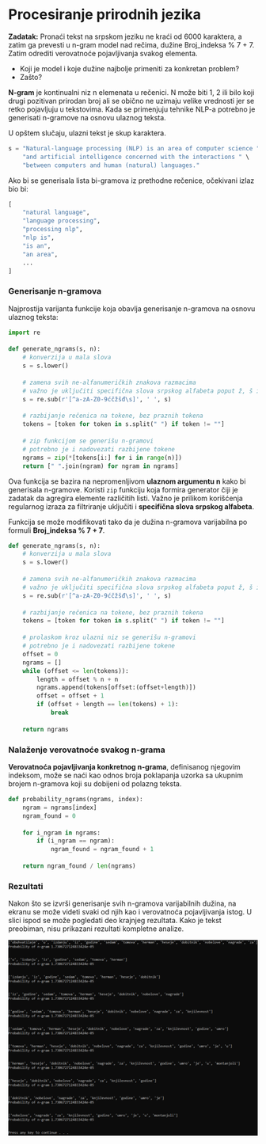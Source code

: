 # Procesiranje prirodnih jezika

**Zadatak:**
Pronaći tekst na srpskom jeziku ne kraći od 6000 karaktera, a zatim ga prevesti u n-gram model nad rečima, dužine Broj_indeksa % 7 + 7. Zatim odrediti verovatnoće pojavljivanja svakog elementa.

- Koji je model i koje dužine najbolje primeniti za konkretan problem?
- Zašto?

**N-gram** je kontinualni niz n elemenata u rečenici. N može biti 1, 2 ili bilo koji drugi pozitivan prirodan broj ali se obično ne uzimaju velike vrednosti jer se retko pojavljuju u tekstovima. Kada se primenjuju tehnike NLP-a potrebno je generisati n-gramove na osnovu ulaznog teksta.

U opštem slučaju, ulazni tekst je skup karaktera.

```python
s = "Natural-language processing (NLP) is an area of computer science " \
    "and artificial intelligence concerned with the interactions " \
    "between computers and human (natural) languages."
```

Ako bi se generisala lista bi-gramova iz prethodne rečenice, očekivani izlaz bio bi:

```python
[
    "natural language",
    "language processing",
    "processing nlp",
    "nlp is",
    "is an",
    "an area",
    ...
]
```

### Generisanje n-gramova

Najprostija varijanta funkcije koja obavlja generisanje n-gramova na osnovu ulaznog teksta:

```python
import re

def generate_ngrams(s, n):
    # konverzija u mala slova
    s = s.lower()
    
    # zamena svih ne-alfanumeričkih znakova razmacima
    # važno je uključiti specifična slova srpskog alfabeta poput ž, š i sličih
    s = re.sub(r'[^a-zA-Z0-9ćčžšđ\s]', ' ', s)
    
    # razbijanje rečenica na tokene, bez praznih tokena
    tokens = [token for token in s.split(" ") if token != ""]
    
    # zip funkcijom se generišu n-gramovi
    # potrebno je i nadovezati razbijene tokene
    ngrams = zip(*[tokens[i:] for i in range(n)])
    return [" ".join(ngram) for ngram in ngrams]
```

Ova funkcija se bazira na nepromenljivom **ulaznom argumentu n** kako bi generisala n-gramove. Koristi `zip` funkciju koja formira generator čiji je zadatak da agregira elemente različitih listi. Važno je prilikom korišćenja regularnog izraza za filtriranje uključiti i **specifična slova srpskog alfabeta**.

Funkcija se može modifikovati tako da je dužina n-gramova varijabilna po formuli **Broj_indeksa % 7 + 7**.

```python
def generate_ngrams(s, n):
    # konverzija u mala slova
    s = s.lower()
    
    # zamena svih ne-alfanumeričkih znakova razmacima
    # važno je uključiti specifična slova srpskog alfabeta poput ž, š i sličih
    s = re.sub(r'[^a-zA-Z0-9ćčžšđ\s]', ' ', s)
    
    # razbijanje rečenica na tokene, bez praznih tokena
    tokens = [token for token in s.split(" ") if token != ""]
    
    # prolaskom kroz ulazni niz se generišu n-gramovi
    # potrebno je i nadovezati razbijene tokene
    offset = 0
    ngrams = []
    while (offset <= len(tokens)):
        length = offset % n + n
        ngrams.append(tokens[offset:(offset+length)])
        offset = offset + 1
        if (offset + length == len(tokens) + 1):
            break

    return ngrams
```

### Nalaženje verovatnoće svakog n-grama

**Verovatnoća pojavljivanja konkretnog n-grama**, definisanog njegovim indeksom, može se naći kao odnos broja poklapanja uzorka sa ukupnim brojem n-gramova koji su dobijeni od polazng teksta. 

```python
def probability_ngrams(ngrams, index):
    ngram = ngrams[index]
    ngram_found = 0

    for i_ngram in ngrams:
        if (i_ngram == ngram):
            ngram_found = ngram_found + 1

    return ngram_found / len(ngrams)
```

### Rezultati

Nakon što se izvrši generisanje svih n-gramova varijabilnih dužina, na ekranu se može videti svaki od njih kao i verovatnoća pojavljivanja istog. U slici ispod se može pogledati deo krajnjeg rezultata. Kako je tekst preobiman, nisu prikazani rezultati kompletne analize.

![alt text][screenshot_end]

[screenshot_end]: meta/screenshot_end.png
